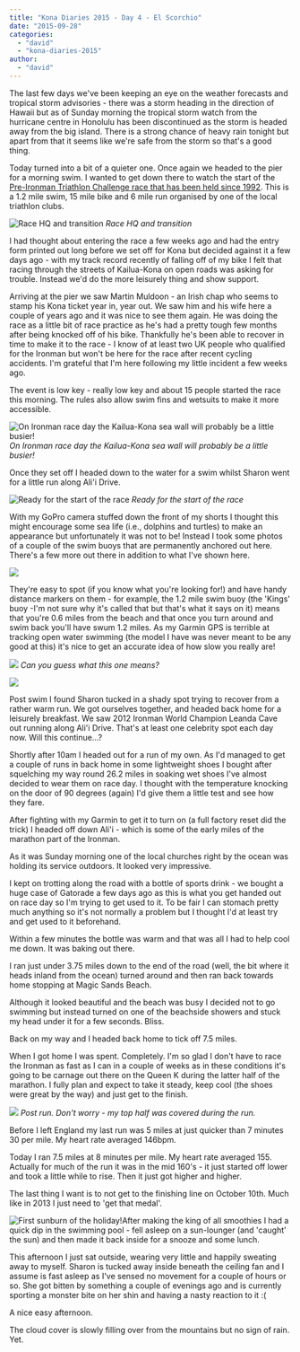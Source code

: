 ```yaml
---
title: "Kona Diaries 2015 - Day 4 - El Scorchio"
date: "2015-09-28"
categories: 
  - "david"
  - "kona-diaries-2015"
author: 
  - "david"
---
```


The last few days we've been keeping an eye on the weather forecasts and tropical storm advisories - there was a storm heading in the direction of Hawaii but as of Sunday morning the tropical storm watch from the hurricane centre in Honolulu has been discontinued as the storm is headed away from the big island. There is a strong chance of heavy rain tonight but apart from that it seems like we're safe from the storm so that's a good thing.

Today turned into a bit of a quieter one. Once again we headed to the pier for a morning swim. I wanted to get down there to watch the start of the [Pre-Ironman Triathlon Challenge race that has been held since 1992](http://www.teammangoraces.com/09_pre_ironman_triathlon.html). This is a 1.2 mile swim, 15 mile bike and 6 mile run organised by one of the local triathlon clubs.

![Race HQ and transition](/images/2015/20150927-0012800.jpg) 
*Race HQ and transition*

I had thought about entering the race a few weeks ago and had the entry form printed out long before we set off for Kona but decided against it a few days ago - with my track record recently of falling off of my bike I felt that racing through the streets of Kailua-Kona on open roads was asking for trouble. Instead we'd do the more leisurely thing and show support.

Arriving at the pier we saw Martin Muldoon - an Irish chap who seems to stamp his Kona ticket year in, year out. We saw him and his wife here a couple of years ago and it was nice to see them again. He was doing the race as a little bit of race practice as he's had a pretty tough few months after being knocked off of his bike. Thankfully he's been able to recover in time to make it to the race - I know of at least two UK people who qualified for the Ironman but won't be here for the race after recent cycling accidents. I'm grateful that I'm here following my little incident a few weeks ago.

The event is low key - really low key and about 15 people started the race this morning. The rules also allow swim fins and wetsuits to make it more accessible.

![On Ironman race day the Kailua-Kona sea wall will probably be a little busier!](/images/2015/20150927-0022833.jpg) 
*On Ironman race day the Kailua-Kona sea wall will probably be a little busier!*

Once they set off I headed down to the water for a swim whilst Sharon went for a little run along Ali'i Drive.

![Ready for the start of the race](/images/2015/20150927-0072889.jpg) 
*Ready for the start of the race*

With my GoPro camera stuffed down the front of my shorts I thought this might encourage some sea life (i.e., dolphins and turtles) to make an appearance but unfortunately it was not to be! Instead I took some photos of a couple of the swim buoys that are permanently anchored out here. There's a few more out there in addition to what I've shown here.

![](/images/2015/20150927-0092956.jpg)

They're easy to spot (if you know what you're looking for!) and have handy distance markers on them - for example, the 1.2 mile swim buoy (the 'Kings' buoy -I'm not sure why it's called that but that's what it says on it) means that you're 0.6 miles from the beach and that once you turn around and swim back you'll have swum 1.2 miles. As my Garmin GPS is terrible at tracking open water swimming (the model I have was never meant to be any good at this) it's nice to get an accurate idea of how slow you really are!

![](/images/2015/20150927-0102978.jpg) 
*Can you guess what this one means?*

![](/images/2015/20150927-0102989.jpg)

Post swim I found Sharon tucked in a shady spot trying to recover from a rather warm run. We got ourselves together, and headed back home for a leisurely breakfast. We saw 2012 Ironman World Champion Leanda Cave out running along Ali'i Drive. That's at least one celebrity spot each day now. Will this continue...?

Shortly after 10am I headed out for a run of my own. As I'd managed to get a couple of runs in back home in some lightweight shoes I bought after squelching my way round 26.2 miles in soaking wet shoes I've almost decided to wear them on race day. I thought with the temperature knocking on the door of 90 degrees (again) I'd give them a little test and see how they fare.

After fighting with my Garmin to get it to turn on (a full factory reset did the trick) I headed off down Ali'i - which is some of the early miles of the marathon part of the Ironman.

As it was Sunday morning one of the local churches right by the ocean was holding its service outdoors. It looked very impressive.

I kept on trotting along the road with a bottle of sports drink - we bought a huge case of Gatorade a few days ago as this is what you get handed out on race day so I'm trying to get used to it. To be fair I can stomach pretty much anything so it's not normally a problem but I thought I'd at least try and get used to it beforehand.

Within a few minutes the bottle was warm and that was all I had to help cool me down. It was baking out there.

I ran just under 3.75 miles down to the end of the road (well, the bit where it heads inland from the ocean) turned around and then ran back towards home stopping at Magic Sands Beach.

Although it looked beautiful and the beach was busy I decided not to go swimming but instead turned on one of the beachside showers and stuck my head under it for a few seconds. Bliss.

Back on my way and I headed back home to tick off 7.5 miles.

When I got home I was spent. Completely. I'm so glad I don't have to race the Ironman as fast as I can in a couple of weeks as in these conditions it's going to be carnage out there on the Queen K during the latter half of the marathon. I fully plan and expect to take it steady, keep cool (the shoes were great by the way) and just get to the finish.

![](/images/2015/20150927-1432-598x800.jpg) 
*Post run. Don't worry - my top half was covered during the run.*

Before I left England my last run was 5 miles at just quicker than 7 minutes 30 per mile. My heart rate averaged 146bpm.

Today I ran 7.5 miles at 8 minutes per mile. My heart rate averaged 155. Actually for much of the run it was in the mid 160's - it just started off lower and took a little while to rise. Then it just got higher and higher.

The last thing I want is to not get to the finishing line on October 10th. Much like in 2013 I just need to 'get that medal'.

![First sunburn of the holiday!](/images/2015/20150927-7408-e1443457915842.jpg)After making the king of all smoothies I had a quick dip in the swimming pool - fell asleep on a sun-lounger (and 'caught' the sun) and then made it back inside for a snooze and some lunch.

This afternoon I just sat outside, wearing very little and happily sweating away to myself. Sharon is tucked away inside beneath the ceiling fan and I assume is fast asleep as I've sensed no movement for a couple of hours or so. She got bitten by something a couple of evenings ago and is currently sporting a monster bite on her shin and having a nasty reaction to it :(

A nice easy afternoon.

The cloud cover is slowly filling over from the mountains but no sign of rain. Yet.
